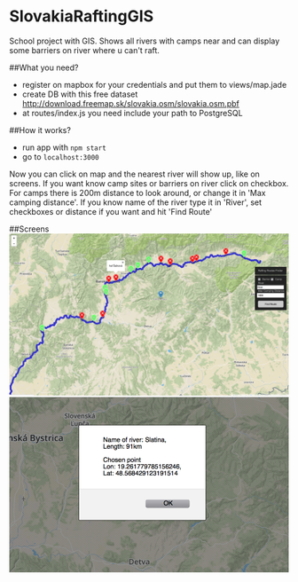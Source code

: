 # SlovakiaRaftingGIS
School project with GIS.
Shows all rivers with camps near and can display some barriers on river where u can't raft.

##What you need?
* register on mapbox for your credentials and put them to views/map.jade
* create DB with this free dataset http://download.freemap.sk/slovakia.osm/slovakia.osm.pbf
* at routes/index.js you need include your path to PostgreSQL

##How it works?
* run app with `npm start`
* go to `localhost:3000`

Now you can click on map and the nearest river will show up, like on screens. If you want know camp sites or barriers on river click on checkbox. For camps there is 200m distance to look around, or change it in 'Max camping distance'.
If you know name of the river type it in 'River', set checkboxes or distance if you want and hit 'Find Route'

##Screens
![GitHub Logo](https://github.com/robooo/SlovakiaRaftingGIS/blob/master/screens/logo_slovakia_1.png)
![GitHub Logo](https://github.com/robooo/SlovakiaRaftingGIS/blob/master/screens/logo_slovakia_2.png)
